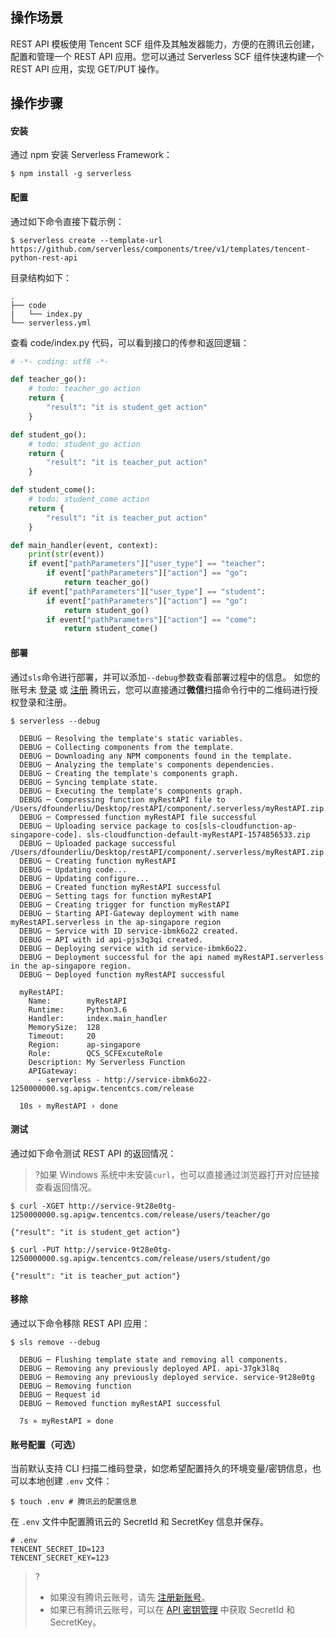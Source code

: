 ## 操作场景
REST API 模板使用 Tencent SCF 组件及其触发器能力，方便的在腾讯云创建，配置和管理一个 REST API 应用。您可以通过 Serverless SCF 组件快速构建一个 REST API 应用，实现 GET/PUT 操作。

## 操作步骤
#### 安装
通过 npm 安装 Serverless Framework：
```
$ npm install -g serverless
```

####  配置
通过如下命令直接下载示例：
```
$ serverless create --template-url https://github.com/serverless/components/tree/v1/templates/tencent-python-rest-api
```
目录结构如下：
```
.
├── code
|   └── index.py
└── serverless.yml
```

查看 code/index.py 代码，可以看到接口的传参和返回逻辑：
```python
# -*- coding: utf8 -*-

def teacher_go():
    # todo: teacher_go action
    return {
        "result": "it is student_get action"
    }

def student_go():
    # todo: student_go action
    return {
        "result": "it is teacher_put action"
    }

def student_come():
    # todo: student_come action
    return {
        "result": "it is teacher_put action"
    }

def main_handler(event, context):
    print(str(event))
    if event["pathParameters"]["user_type"] == "teacher":
        if event["pathParameters"]["action"] == "go":
            return teacher_go()
    if event["pathParameters"]["user_type"] == "student":
        if event["pathParameters"]["action"] == "go":
            return student_go()
        if event["pathParameters"]["action"] == "come":
            return student_come()
```

#### 部署
通过`sls`命令进行部署，并可以添加`--debug`参数查看部署过程中的信息。
如您的账号未 [登录](https://cloud.tencent.com/login) 或 [注册](https://cloud.tencent.com/register) 腾讯云，您可以直接通过**微信**扫描命令行中的二维码进行授权登录和注册。
```
$ serverless --debug

  DEBUG ─ Resolving the template's static variables.
  DEBUG ─ Collecting components from the template.
  DEBUG ─ Downloading any NPM components found in the template.
  DEBUG ─ Analyzing the template's components dependencies.
  DEBUG ─ Creating the template's components graph.
  DEBUG ─ Syncing template state.
  DEBUG ─ Executing the template's components graph.
  DEBUG ─ Compressing function myRestAPI file to /Users/dfounderliu/Desktop/restAPI/component/.serverless/myRestAPI.zip.
  DEBUG ─ Compressed function myRestAPI file successful
  DEBUG ─ Uploading service package to cos[sls-cloudfunction-ap-singapore-code]. sls-cloudfunction-default-myRestAPI-1574856533.zip
  DEBUG ─ Uploaded package successful /Users/dfounderliu/Desktop/restAPI/component/.serverless/myRestAPI.zip
  DEBUG ─ Creating function myRestAPI
  DEBUG ─ Updating code...
  DEBUG ─ Updating configure...
  DEBUG ─ Created function myRestAPI successful
  DEBUG ─ Setting tags for function myRestAPI
  DEBUG ─ Creating trigger for function myRestAPI
  DEBUG ─ Starting API-Gateway deployment with name myRestAPI.serverless in the ap-singapore region
  DEBUG ─ Service with ID service-ibmk6o22 created.
  DEBUG ─ API with id api-pjs3q3qi created.
  DEBUG ─ Deploying service with id service-ibmk6o22.
  DEBUG ─ Deployment successful for the api named myRestAPI.serverless in the ap-singapore region.
  DEBUG ─ Deployed function myRestAPI successful

  myRestAPI:
    Name:        myRestAPI
    Runtime:     Python3.6
    Handler:     index.main_handler
    MemorySize:  128
    Timeout:     20
    Region:      ap-singapore
    Role:        QCS_SCFExcuteRole
    Description: My Serverless Function
    APIGateway:
      - serverless - http://service-ibmk6o22-1250000000.sg.apigw.tencentcs.com/release

  10s › myRestAPI › done

```

#### 测试
通过如下命令测试 REST API 的返回情况：
>?如果 Windows 系统中未安装`curl`，也可以直接通过浏览器打开对应链接查看返回情况。

```
$ curl -XGET http://service-9t28e0tg-1250000000.sg.apigw.tencentcs.com/release/users/teacher/go

{"result": "it is student_get action"}
```

```
$ curl -PUT http://service-9t28e0tg-1250000000.sg.apigw.tencentcs.com/release/users/student/go

{"result": "it is teacher_put action"}
```

#### 移除
通过以下命令移除 REST API 应用：
```
$ sls remove --debug

  DEBUG ─ Flushing template state and removing all components.
  DEBUG ─ Removing any previously deployed API. api-37gk3l8q
  DEBUG ─ Removing any previously deployed service. service-9t28e0tg
  DEBUG ─ Removing function
  DEBUG ─ Request id
  DEBUG ─ Removed function myRestAPI successful

  7s » myRestAPI » done
```

#### 账号配置（可选）

当前默认支持 CLI 扫描二维码登录，如您希望配置持久的环境变量/密钥信息，也可以本地创建 `.env` 文件：
```
$ touch .env # 腾讯云的配置信息
```

在 `.env` 文件中配置腾讯云的 SecretId 和 SecretKey 信息并保存。
```
# .env
TENCENT_SECRET_ID=123
TENCENT_SECRET_KEY=123
```
>?
>- 如果没有腾讯云账号，请先 [注册新账号](https://cloud.tencent.com/register)。
>- 如果已有腾讯云账号，可以在 [API 密钥管理](https://console.cloud.tencent.com/cam/capi) 中获取 SecretId 和 SecretKey。
